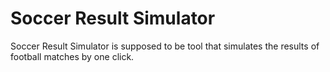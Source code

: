 # Soccer Result Simulator
Soccer Result Simulator is supposed to be tool that simulates the results of football matches by one click.

